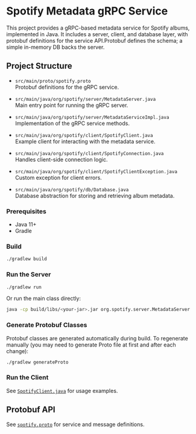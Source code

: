 # Spotify Metadata gRPC Service

This project provides a gRPC-based metadata service for Spotify albums, implemented in Java. It includes a server, client, and database layer, with protobuf definitions for the service API.Protobuf defines the schema; a simple in-memory DB backs the server.

## Project Structure

- `src/main/proto/spotify.proto`  
  Protobuf definitions for the gRPC service.

- `src/main/java/org/spotify/server/MetadataServer.java`  
  Main entry point for running the gRPC server.

- `src/main/java/org/spotify/server/MetadataServiceImpl.java`  
  Implementation of the gRPC service methods.

- `src/main/java/org/spotify/client/SpotifyClient.java`  
  Example client for interacting with the metadata service.

- `src/main/java/org/spotify/client/SpotifyConnection.java`  
  Handles client-side connection logic.

- `src/main/java/org/spotify/client/SpotifyClientException.java`  
  Custom exception for client errors.

- `src/main/java/org/spotify/db/Database.java`  
  Database abstraction for storing and retrieving album metadata.



### Prerequisites

- Java 11+
- Gradle

### Build

```sh
./gradlew build
```

### Run the Server

```sh
./gradlew run
```
Or run the main class directly:
```sh
java -cp build/libs/<your-jar>.jar org.spotify.server.MetadataServer
```

### Generate Protobuf Classes

Protobuf classes are generated automatically during build. To regenerate manually (you may need to generate Proto file at first and after each change):
```sh
./gradlew generateProto
```

### Run the Client

See [`SpotifyClient.java`](src/main/java/org/spotify/client/SpotifyClient.java) for usage examples.

## Protobuf API

See [`spotify.proto`](src/main/proto/spotify.proto) for service and message definitions.

